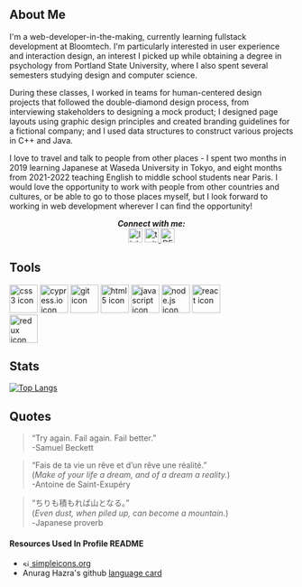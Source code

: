 ## About Me

I'm a web-developer-in-the-making, currently learning fullstack development at Bloomtech. I'm particularly interested in user experience and interaction design, an interest I picked up while obtaining a degree in psychology from Portland State University, where I also spent several semesters studying design and computer science.

During these classes, I worked in teams for human-centered design projects that followed the double-diamond design process, from interviewing stakeholders to designing a mock product; I designed page layouts using graphic design principles and created branding guidelines for a fictional company; and I used data structures to construct various projects in C++ and Java.

I love to travel and talk to people from other places - I spent two months in 2019 learning Japanese at Waseda University in Tokyo, and eight months from 2021-2022 teaching English to middle school students near Paris. I would love the opportunity to work with people from other countries and cultures, or be able to go to those places myself, but I look forward to working in web development wherever I can find the opportunity! 


<div align="center">
  <strong><em>Connect with me:</em></strong><br>
<a href="https://www.linkedin.com/in/sawyer-welter-474065256/"><img src="https://user-images.githubusercontent.com/110304838/213889584-23bf2722-c24f-4061-8a3b-be4fc574abe8.svg" alt="linkedin icon" width="25" height="25"></a>    <a href="https://twitter.com/sawyer_welter"><img src="https://user-images.githubusercontent.com/110304838/213889723-2707c735-7d31-414c-a4d2-5b6fea67c850.svg" alt="twitter icon" width="25" height="25">     <a href="https://dev.to/sawyer_welter"><img src="https://user-images.githubusercontent.com/110304838/213894763-be106337-2bd5-42a1-98fe-f17901ac73f1.svg" width="25" height="25" alt="DEV.to icon"></a>
  </div>

## Tools

<a href="#"><img src="https://user-images.githubusercontent.com/110304838/213890259-a9185d3a-ea45-45b2-9f92-a7fee658b53e.svg" alt="css3 icon" width="50" height="50"></a>
<a href="https://www.cypress.io/">
<img src="https://user-images.githubusercontent.com/110304838/213890262-7ad3c33d-7469-4770-88c8-9a69f4608a7b.svg" alt="cypress.io icon" width="50" height="50"></a>
<a href="https://git-scm.com/"><img src="https://user-images.githubusercontent.com/110304838/213890264-0dc14dd6-902e-49f1-9c4c-66dd5e5ac068.svg" alt="git icon" width="50" height="50"></a>
<a href="#"><img src="https://user-images.githubusercontent.com/110304838/213890265-d987f7fc-28b0-47f8-ab73-5a3b4d44d750.svg" alt="html5 icon" width="50" height="50"></a>
<a href="https://www.javascript.com/"><img src="https://user-images.githubusercontent.com/110304838/213890266-37d71ce8-48ed-4b1d-8e6c-978577250830.svg" alt="javascript icon" width="50" height="50"></a>
<a href="https://nodejs.org/en/"><img src="https://user-images.githubusercontent.com/110304838/213890267-d12e17fd-265e-49b7-be15-6ab8bbb30941.svg" alt="node.js icon" width="50" height="50"></a>
<a href="https://reactjs.org/"><img src="https://user-images.githubusercontent.com/110304838/213890268-962e9900-27ed-4420-a10c-8ca2bfcd0cd6.svg" alt="react icon" width="50" height="50"></a><br>
<a href="https://redux.js.org/"><img src="https://user-images.githubusercontent.com/110304838/214491367-d4b735d0-dde2-49ff-99f6-2f397ecb22a1.svg" alt="redux icon" width="50" height="50"></a><br>


  
## Stats

[![Top Langs](https://github-readme-stats.vercel.app/api/top-langs/?username=sawelter&layout=compact)](https://github.com/sawelter/github-readme-stats)
  
## Quotes

> “Try again. Fail again. Fail better.” <br>     -Samuel Beckett

> “Fais de ta vie un rêve et d’un rêve une réalité.”<br>(<i>Make of your life a dream, and of a dream a reality.</i>) <br>     -Antoine de Saint-Exupéry

> “ちりも積もれば山となる。”<br> (<i>Even dust, when piled up, can become a mountain.</i>) <br>     -Japanese proverb 
  
#### Resources Used In Profile README
  
- <a href="https://simpleicons.org/"><img src="https://user-images.githubusercontent.com/110304838/213891275-817606ed-8f61-4775-be08-b7685f9e50eb.svg" alt="simpleicons.org icon" width="12" height="12"> simpleicons.org</a>
- Anurag Hazra's github <a href="https://github.com/anuraghazra/github-readme-stats#top-languages-card">language card</a>

